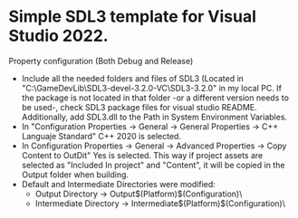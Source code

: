 # Simple SDL3 template for Visual Studio 2022.

Property configuration (Both Debug and Release)

* Include all the needed folders and files of SDL3 (Located in "C:\GameDevLib\SDL3-devel-3.2.0-VC\SDL3-3.2.0" in my local PC. If the package is not located in that folder -or a different version needs to be used-, check SDL3 package files for visual studio README. Additionally, add SDL3.dll to the Path in System Environment Variables.
* In "Configuration Properties -> General -> General Properties -> C++ Languaje Standard" C++ 2020 is selected.
* In Configuration Properties -> General -> Advanced Properties -> Copy Content to OutDit" Yes is selected. This way if project assets are selected as "Included In project" and "Content", it will be copied in the Output folder when building.
* Default and Intermediate Directories were modified:
  * Output Directory -> Output\$(Platform)\$(Configuration)\
  * Intermediate Directory -> Intermediate\$(Platform)\$(Configuration)\
